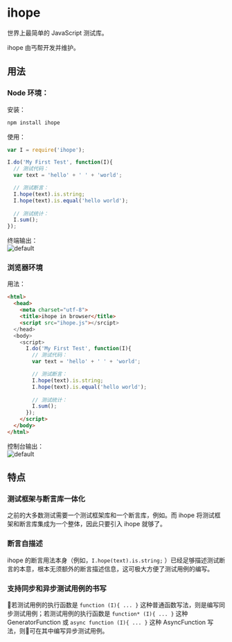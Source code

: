 # ihope
世界上最简单的 JavaScript 测试库。

ihope 由丐帮开发并维护。

## 用法
### Node 环境：
安装：
```bash
npm install ihope
```
使用：
```js
var I = require('ihope');

I.do('My First Test', function(I){
  // 测试代码：
  var text = 'hello' + ' ' + 'world';

  // 测试断言：
  I.hope(text).is.string;
  I.hope(text).is.equal('hello world');
  
  // 测试统计：
  I.sum();
});
```
终端输出：  
![default](https://user-images.githubusercontent.com/760498/30022768-5e8eae7c-919f-11e7-95a3-7c068bda6458.png)

### 浏览器环境
用法：
```html
<html>
  <head>
    <meta charset="utf-8">
    <title>ihope in browser</title>
    <script src="ihope.js"></srcipt>
  </head>
  <body>
    <script>
      I.do('My First Test', function(I){
        // 测试代码：
        var text = 'hello' + ' ' + 'world';

        // 测试断言：
        I.hope(text).is.string;
        I.hope(text).is.equal('hello world');
        
        // 测试统计：
        I.sum();
      });
    </script>
  </body>
</html>
```
控制台输出：  
![default](https://user-images.githubusercontent.com/760498/30022768-5e8eae7c-919f-11e7-95a3-7c068bda6458.png)
## 特点
### 测试框架与断言库一体化
之前的大多数测试需要一个测试框架库和一个断言库，例如。而 ihope 将测试框架和断言库集成为一个整体，因此只要引入 ihope 就够了。
### 断言自描述
ihope 的断言用法本身（例如，`I.hope(text).is.string;` ）已经足够描述测试断言的本意，根本无须额外的断言描述信息，这可极大方便了测试用例的编写。
### 支持同步和异步测试用例的书写
若测试用例的执行函数是 `function (I){ ... }` 这种普通函数写法，则是编写同步测试用例；若测试用例的执行函数是 `function* (I){ ... }` 这种 GeneratorFunction 或 `async function (I){ ... }` 这种 AsyncFunction 写法，则可在其中编写异步测试用例。
